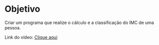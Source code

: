 # Objetivo

 Criar um programa que realize o cálculo e a classificação do IMC de uma pessoa.

Link do vídeo: [Clique aqui](https://youtu.be/dMaaT-gIqF0)